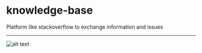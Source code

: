 # knowledge-base
Platform like stackoverflow to exchange information and issues
___
![alt text](https://github.com/jelel-fliss/knowledge-base/blob/master/companypedia.gif)
